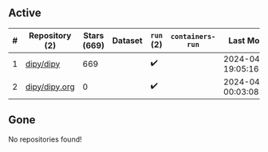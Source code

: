 ## Active
| # | Repository (2) | Stars (669) | Dataset | `run` (2) | `containers-run` | Last Modified |
| --- | --- | --- | --- | --- | --- | --- |
| 1 | [dipy/dipy](https://github.com/dipy/dipy) | 669 |  | :heavy_check_mark: |  | 2024-04-25 19:05:16+00:00 |
| 2 | [dipy/dipy.org](https://github.com/dipy/dipy.org) | 0 |  | :heavy_check_mark: |  | 2024-04-22 00:03:08+00:00 |

## Gone
No repositories found!

